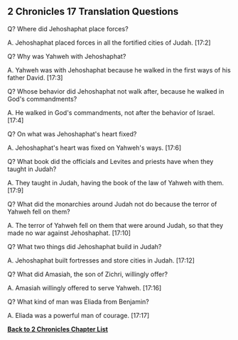 ## 2 Chronicles 17 Translation Questions ##

Q? Where did Jehoshaphat place forces?

A. Jehoshaphat placed forces in all the fortified cities of Judah. [17:2]

Q? Why was Yahweh with Jehoshaphat?

A. Yahweh was with Jehoshaphat because he walked in the first ways of his father David. [17:3]

Q? Whose behavior did Jehoshaphat not walk after, because he walked in God's commandments?

A. He walked in God's commandments, not after the behavior of Israel. [17:4]

Q? On what was Jehoshaphat's heart fixed?

A. Jehoshaphat's heart was fixed on Yahweh's ways. [17:6]

Q? What book did the officials and Levites and priests have when they taught in Judah?

A. They taught in Judah, having the book of the law of Yahweh with them. [17:9]

Q? What did the monarchies around Judah not do because the terror of Yahweh fell on them?

A. The terror of Yahweh fell on them that were around Judah, so that they made no war against Jehoshaphat. [17:10]

Q? What two things did Jehoshaphat build in Judah?

A. Jehoshaphat built fortresses and store cities in Judah. [17:12]

Q? What did Amasiah, the son of Zichri, willingly offer?

A. Amasiah willingly offered to serve Yahweh. [17:16]

Q? What kind of man was Eliada from Benjamin?

A. Eliada was a powerful man of courage. [17:17]

__[Back to 2 Chronicles Chapter List](./)__

